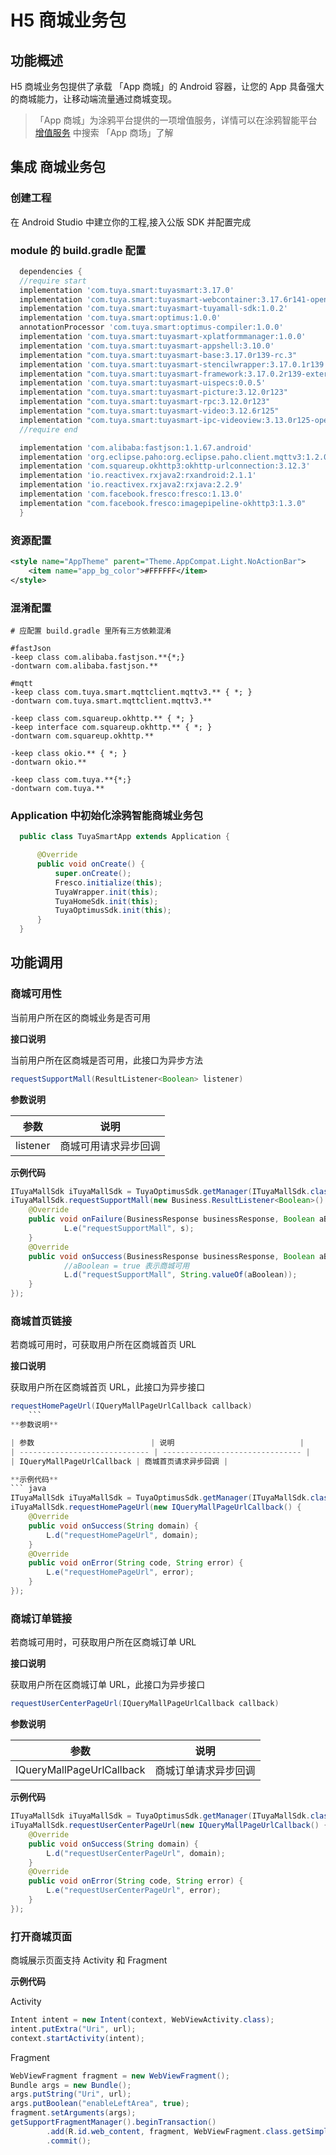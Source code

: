 #  H5 商城业务包

## 功能概述

H5 商城业务包提供了承载 「App 商城」的 Android 容器，让您的 App 具备强大的商城能力，让移动端流量通过商城变现。

> 「App 商城」为涂鸦平台提供的一项增值服务，详情可以在涂鸦智能平台 [增值服务](https://www.tuya.com/vas/) 中搜索 「App 商场」了解

## 集成 商城业务包

### 创建工程

   在 Android Studio 中建立你的工程,接入公版 SDK 并配置完成


### module 的 build.gradle 配置

  ``` groovy
	dependencies {
    //require start
    implementation 'com.tuya.smart:tuyasmart:3.17.0'
    implementation 'com.tuya.smart:tuyasmart-webcontainer:3.17.6r141-open-rc.2'
    implementation 'com.tuya.smart:tuyasmart-tuyamall-sdk:1.0.2'
    implementation 'com.tuya.smart:optimus:1.0.0'
    annotationProcessor 'com.tuya.smart:optimus-compiler:1.0.0'
    implementation 'com.tuya.smart:tuyasmart-xplatformmanager:1.0.0'
    implementation 'com.tuya.smart:tuyasmart-appshell:3.10.0'
    implementation "com.tuya.smart:tuyasmart-base:3.17.0r139-rc.3"
    implementation 'com.tuya.smart:tuyasmart-stencilwrapper:3.17.0.1r139'
    implementation "com.tuya.smart:tuyasmart-framework:3.17.0.2r139-external"
    implementation 'com.tuya.smart:tuyasmart-uispecs:0.0.5'
    implementation "com.tuya.smart:tuyasmart-picture:3.12.0r123"
    implementation "com.tuya.smart:tuyasmart-rpc:3.12.0r123"
    implementation "com.tuya.smart:tuyasmart-video:3.12.6r125"
    implementation "com.tuya.smart:tuyasmart-ipc-videoview:3.13.0r125-open"
    //require end

    implementation 'com.alibaba:fastjson:1.1.67.android'
    implementation 'org.eclipse.paho:org.eclipse.paho.client.mqttv3:1.2.0'
    implementation 'com.squareup.okhttp3:okhttp-urlconnection:3.12.3'
    implementation 'io.reactivex.rxjava2:rxandroid:2.1.1'
    implementation 'io.reactivex.rxjava2:rxjava:2.2.9'
    implementation 'com.facebook.fresco:fresco:1.13.0'
    implementation "com.facebook.fresco:imagepipeline-okhttp3:1.3.0"
  	}
  ```

### 资源配置

  ``` xml
  <style name="AppTheme" parent="Theme.AppCompat.Light.NoActionBar">
      <item name="app_bg_color">#FFFFFF</item>
  </style>
  ```

### 混淆配置

  ``` 
  # 应配置 build.gradle 里所有三方依赖混淆

  #fastJson
  -keep class com.alibaba.fastjson.**{*;}
  -dontwarn com.alibaba.fastjson.**    
    
  #mqtt
  -keep class com.tuya.smart.mqttclient.mqttv3.** { *; }
  -dontwarn com.tuya.smart.mqttclient.mqttv3.** 

  -keep class com.squareup.okhttp.** { *; }
  -keep interface com.squareup.okhttp.** { *; }
  -dontwarn com.squareup.okhttp.**    

  -keep class okio.** { *; }
  -dontwarn okio.**    
  
  -keep class com.tuya.**{*;}
  -dontwarn com.tuya.**
  ```

### Application 中初始化涂鸦智能商城业务包

  ``` java
    public class TuyaSmartApp extends Application {

        @Override
        public void onCreate() {
            super.onCreate();
            Fresco.initialize(this);
            TuyaWrapper.init(this);
            TuyaHomeSdk.init(this);
            TuyaOptimusSdk.init(this);
        }
    }
  ```

## 功能调用

### 商城可用性

当前用户所在区的商城业务是否可用

**接口说明**

当前用户所在区商城是否可用，此接口为异步方法

``` java
requestSupportMall(ResultListener<Boolean> listener)
```
**参数说明**

| 参数         | 说明                                                         |
| ------------ | ------------------------------------------------------------ |
| listener     | 商城可用请求异步回调 |

**示例代码**
``` java
ITuyaMallSdk iTuyaMallSdk = TuyaOptimusSdk.getManager(ITuyaMallSdk.class);
iTuyaMallSdk.requestSupportMall(new Business.ResultListener<Boolean>() {
    @Override
    public void onFailure(BusinessResponse businessResponse, Boolean aBoolean, String s) {
            L.e("requestSupportMall", s);
    }
    @Override
    public void onSuccess(BusinessResponse businessResponse, Boolean aBoolean, String s) {
            //aBoolean = true 表示商城可用
            L.d("requestSupportMall", String.valueOf(aBoolean));
    }
});
```

### 商城首页链接

若商城可用时，可获取用户所在区商城首页 URL

**接口说明**

 获取用户所在区商城首页 URL，此接口为异步接口

``` java
requestHomePageUrl(IQueryMallPageUrlCallback callback)
    ```
**参数说明**

| 参数                          | 说明                            |
| ----------------------------- | ------------------------------- |
| IQueryMallPageUrlCallback | 商城首页请求异步回调 |

**示例代码**
``` java
ITuyaMallSdk iTuyaMallSdk = TuyaOptimusSdk.getManager(ITuyaMallSdk.class);
iTuyaMallSdk.requestHomePageUrl(new IQueryMallPageUrlCallback() {
    @Override
    public void onSuccess(String domain) {
        L.d("requestHomePageUrl", domain);
    }
    @Override
    public void onError(String code, String error) {
        L.e("requestHomePageUrl", error);
    }
});
```

### 商城订单链接

若商城可用时，可获取用户所在区商城订单 URL

**接口说明**

 获取用户所在区商城订单 URL，此接口为异步接口

``` java
requestUserCenterPageUrl(IQueryMallPageUrlCallback callback)
```
**参数说明**

| 参数                 | 说明                     |
| -------------------- | ------------------------ |
| IQueryMallPageUrlCallback | 商城订单请求异步回调 |

**示例代码**
``` java
ITuyaMallSdk iTuyaMallSdk = TuyaOptimusSdk.getManager(ITuyaMallSdk.class);
iTuyaMallSdk.requestUserCenterPageUrl(new IQueryMallPageUrlCallback() {
    @Override
    public void onSuccess(String domain) {
        L.d("requestUserCenterPageUrl", domain);
    }
    @Override
    public void onError(String code, String error) {
        L.e("requestUserCenterPageUrl", error);
    }
});
```

### 打开商城页面

商城展示页面支持 Activity 和 Fragment

**示例代码**

Activity
``` java
Intent intent = new Intent(context, WebViewActivity.class);
intent.putExtra("Uri", url);
context.startActivity(intent);
```

Fragment
``` java
WebViewFragment fragment = new WebViewFragment();
Bundle args = new Bundle();
args.putString("Uri", url);
args.putBoolean("enableLeftArea", true);
fragment.setArguments(args);
getSupportFragmentManager().beginTransaction()
        .add(R.id.web_content, fragment, WebViewFragment.class.getSimpleName())
        .commit();
```